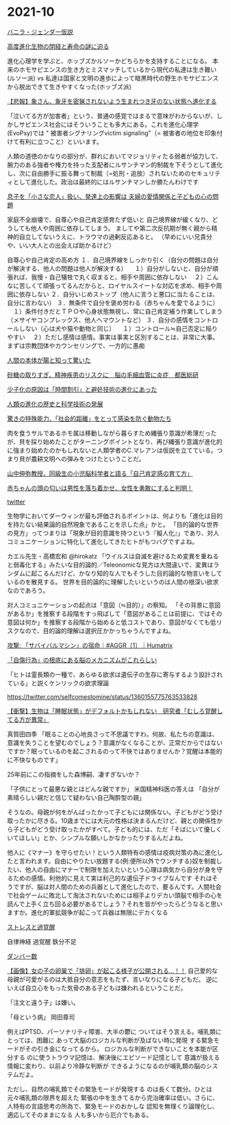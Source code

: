 # 2021-10

[バニラ・ジェンダー仮説](https://ameblo.jp/l-counseling/entry-10290389019.html)

[高度進化生物の閉経と寿命の謎に迫る](https://www.afpbb.com/articles/-/3077279)

[]()
進化心理学を学ぶと、ホッブズかルソーかどちらかを支持することになる。
本来のホモサピエンスの生き方とミスマッチしているから現代の私達は生き難い(ルソー派)
vs
私達は国家と文明の進歩によって暗黒時代の野生ホモサピエンスから脱出できて生きやすくなった(ホッブズ派)

[【悲報】象さん、象牙を密猟されないよう生まれつき牙のない状態へ進化する](http://himasoku.com/archives/52165571.html)

[]()
「泣いてる方が加害者」という、普通の感覚ではまるで意味がわからないが、しかしサピエンス社会にはそういうことも多大にある。これを進化心理学(EvoPsy)では " 被害者シグナリングvictim signaling"（= 被害者の地位を印象付けて有利に立つこと）といいます。

人類の道徳のかなりの部分が、群れにおいてマジョリティたる弱者が協力して、腕力のある強者や権力を持った支配者にルサンチマン的制裁を下そうとして進化し、次に自由勝手に振る舞って制裁（=処刑・追放）されないためのセキュリティとして進化した。政治は最終的にはルサンチマンしか勝たんわけです


[息子を「小さな恋人」扱い、発達上の影響は 夫婦の愛情関係と子どもの心の問題](https://news.yahoo.co.jp/byline/sekiyahideko/20210616-00242011)

[]()
家庭不全崩壊で、自尊心や自己肯定感育たず低いと
自己境界線が緩くなり、どうしても他人や周囲に依存してしまう。
ましてや第二次反抗期が無く親から精神的自立してないうえに、トラウマの過剰反応あると。
（早めにいい兄貴分や、いい大人との出会えば助かるけど）

自尊心や自己肯定の高め方
１．自己境界線をしっかり引く（自分の問題は自分が解決する、他人の問題は他人が解決する）
　１）自分がしないと、自分が頑張れば、我慢・自己犠牲で丸く収まると、相手や周囲に依存しない
　２）こんなに苦しくて頑張ってるんだからと、ロイヤルスイートな対応を求め、相手や周囲に依存しない
２．自分いじめストップ（他人に言うと悪口に当たることは、自分に言わない）
３．無条件で自分を褒め労わる（赤ちゃんを愛でるように）
　１）条件付きだとＴＰＯや心身状態無視し、常に自己肯定補う作業してしまう（メサイヤコンプレックス、他人へマウントなど）
３．自分の感情をコントロールしない（心は犬や猫や動物と同じ）
　１）コントロール≒自己否定に陥りやすい
　２）ただし感情は感情。事実は事実と区別することは、非常に大事。
まずは宗教団体やカウンセリングで、一方的に愚痴

[人間の本体が腸と知って驚いた](http://news.2chblog.jp/archives/52003293.html)

[砂糖の取りすぎ、精神疾患のリスクに　脳の毛細血管に炎症　都医総研](http://news.2chblog.jp/archives/52003340.html)

[少子化の原因は「時間割引」と避妊技術の進化にあった](https://10mtv.jp/pc/column/article.php?column_article_id=1055)

[人類の進化の歴史と科学技術の発展](https://10mtv.jp/pc/column/article.php?column_article_id=1974&utm_content=auto_recommend)

[驚きの特殊能力、「社会的距離」をとって感染を防ぐ動物たち](https://natgeo.nikkeibp.co.jp/atcl/news/20/032600199/)

肉を食うサルであるホモ属は移動しながら暮らすため縄張り意識が希薄だったが、貝を採り始めたことがターニングポイントとなり、再び縄張り意識が進化的に強まり始めたのかもしれないと人類学者のC.マレアンは仮説を立てている。つまり貝が農耕文明への弾みをつけたということだ。

[山中伸弥教授、同級生の小児脳科学者と語る「自己肯定感の育て方」](https://gendai.ismedia.jp/articles/-/88436)

[赤ちゃんの頭の匂いは男性を落ち着かせ、女性を勇敢にすると判明！](https://nazology.net/archives/100294)

[ twitter](https://twitter.com/7aoeL/status/1466215312177569792)

生物学においてダーウィンが最も評価されるポイントは、何よりも「進化は目的を持たない結果論的自然現象であることを示した点」かと。
「目的論的な世界の見方」ってつまりは「現象が目的意識を持つという『擬人化』」であり、対人コミュニケーションに特化して進化してきたヒトがもつバグですよね。

カエル先生・高橋宏和 @hirokatz
「ウイルスは自滅を避けるため変異を重ねると弱毒化する」みたいな目的論的／Teleonomicな見方は大間違いで、変異はランダムに起こるんだけど、かなり知的な人でもそうした目的論的な物言いをしているのを散見する。
世界を目的論的に理解したいというのは人間の根深い欲求なのであろう。

対人コミュニケーションの起点は「意図（≒目的）」の察知。
「その背景に意図があるか」を推察する段階をすっ飛ばして「意図があることは前提に、ではその意図は何か」を推察する段階から始めると低コストであり、意図がなくても低リスクなので、目的論的理解は選択圧かかっちゃうんですよね。

[攻撃: 「サバイバルマシン」の宿命｜#AGGR〔1〕｜Humatrix](https://note.com/youth_waster/n/n62e763019dfd)

[「自傷行為」の根底にある脳のメカニズムがこれらしい](http://hattatu-matome.ldblog.jp/archives/58761717.html)

「ヒトは霊長類の一種で、あらゆる欲求は遺伝子の生存に寄与するよう設計されている」と説くケンリックの欲求理論

https://twitter.com/selfcomestomine/status/1360155775763533828

[【衝撃】生物は「睡眠状態」がデフォルトかもしれない　研究者「むしろ覚醒してる方が異常」](http://hattatu-matome.ldblog.jp/archives/58683973.html)

真賀田四季
「眠ることの心地良さって不思議ですわ。何故、私たちの意識は、意識を失うことを望むのでしょう？意識がなくなることが、正常だからではないですか？眠っているのを起こされるのって不快ではありませんか？覚醒は本能的に不快なものです」

25年前にこの指摘をした森博嗣、凄すぎないか？

「子供にとって最悪な親とはどんな親ですか」
米国精神科医の答えは
「自分が素晴らしい親だと信じて疑わない自己陶酔型の親」

そうなの。母親が何をがんばったかって子どもには関係ない。子どもがどう受け取ったかに尽きる。10歳までには大元の性格は決まるんだけど、親との関係性から子どもがどう受け取ったかがすべて。子ども的には、ただ「そばにいて優しくいてほしい」とか、シンプルな願いしかなかったりするんだよね。

[](https://twitter.com/selfcomestomine/status/1439577300475940868)
他人に《マナー》を守らせたい！という人類特有の感情は疫病対策の為に進化したと言われます。自由にやりたい放題する(例:便所以外でウンチする)奴を制裁したい、他人の自由にマナーで制限を加えたいという心理は病気から自分が身を守るための感情。利他的に見えて実は利己的な遺伝子ドライブなんです
[](https://twitter.com/selfcomestomine/status/1470678176980664321)
それはそうですが、脳は対人間のための兵器として進化したので、要るんです。人間社会で社会ゲームに敗北して淘汰されないためには相手よりデカい頭脳で相手の心を読んで上手く立ち回る必要があるでしょう？それを皆がやったらどうなると思いますか。進化的軍拡競争が起こって兵器は無限にデカくなる

[ストレスと過覚醒](https://www.parkside-hibiya.com/column/stress_hyperarousal.html)

自律神経 過覚醒 鉄分不足


[ダンバー数](https://ja.wikipedia.org/wiki/%E3%83%80%E3%83%B3%E3%83%90%E3%83%BC%E6%95%B0)

[【画像】女の子の卵巣で「排卵」が起こる様子が公開される…！！](http://world-fusigi.net/archives/9942380.html)
自己愛的な母親が可愛がるのは大抵自分の意志をもたず、言いなりになる子どもだ。
逆にいえば自立心をもった気骨のある子どもは嫌われるということだ。

「注文と違う子」は嫌い。

「母という病」
岡田尊司

例えばPTSD、パーソナリティ障害、大半の鬱に
ついてはそう言える。哺乳類にとっては、困難に
あって大脳のロジカルな判断が及ばない時に発現
する緊急モードがその引き金になってるから。
ロジカルな判断ができないことを本能が区分する
のに使うトラウマ記憶は、解決後にエピソード記憶として
意識が扱える情報に変わり、以前より冷静な判断が
できるようになるのが哺乳類の脳のシステムだよ。

ただし、自然の哺乳類でその緊急モードが発現する
のは長くて数分。ひとは元々哺乳類の限界を超えた
緊張の中を生きてるから完治確率は低い。さらに、
人特有の言語思考の所為で、緊急モードのおかしな
認知を無理くり論理化し、適応してそのままになる
人も多いから厄介でもある。

[]()

[]()

[]()

[]()

[]()

[]()

[]()

[]()

[]()

[]()

[]()

[]()

[]()

[]()

[]()

[]()

[]()

[]()

[]()

[]()

[]()

[]()

[]()

[]()

[]()

[]()

[]()

[]()

[]()

[]()

[]()

[]()

[]()

[]()

[]()

[]()

[]()

[]()

[]()

[]()

[]()

